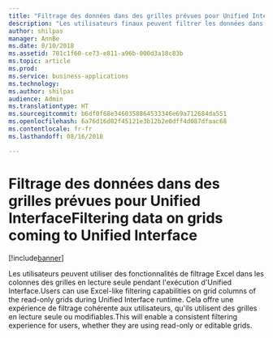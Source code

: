 ```yaml
---
title: "Filtrage des données dans des grilles prévues pour Unified Interface"
description: "Les utilisateurs finaux peuvent filtrer les données dans des grilles"
author: shilpas
manager: AnnBe
ms.date: 8/10/2018
ms.assetid: 781c1f60-ce73-e811-a96b-000d3a18c83b
ms.topic: article
ms.prod: 
ms.service: business-applications
ms.technology: 
ms.author: shilpas
audience: Admin
ms.translationtype: HT
ms.sourcegitcommit: b6df0f68e3460358864533346e69a712684da551
ms.openlocfilehash: 6a76d16d02f45121e3b12b2e0dff4d087dfaac68
ms.contentlocale: fr-fr
ms.lasthandoff: 08/16/2018

---
```

# <a name="filtering-data-on-grids-coming-to-unified-interface"></a><span data-ttu-id="d538a-103">Filtrage des données dans des grilles prévues pour Unified Interface</span><span class="sxs-lookup"><span data-stu-id="d538a-103">Filtering data on grids coming to Unified Interface</span></span>


[!include[banner](../../includes/banner.md)]

<span data-ttu-id="d538a-104">Les utilisateurs peuvent utiliser des fonctionnalités de filtrage Excel dans les colonnes des grilles en lecture seule pendant l'exécution d'Unified Interface.</span><span class="sxs-lookup"><span data-stu-id="d538a-104">Users can use Excel-like filtering capabilities on grid columns of the read-only grids during Unified Interface runtime.</span></span> <span data-ttu-id="d538a-105">Cela offre une expérience de filtrage cohérente aux utilisateurs, qu'ils utilisent des grilles en lecture seule ou modifiables.</span><span class="sxs-lookup"><span data-stu-id="d538a-105">This will enable a consistent filtering experience for users, whether they are using read-only or editable grids.</span></span>


